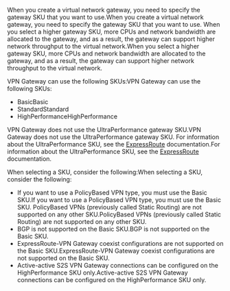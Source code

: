 <span data-ttu-id="47a0f-101">When you create a virtual network gateway, you need to specify the gateway SKU that you want to use.</span><span class="sxs-lookup"><span data-stu-id="47a0f-101">When you create a virtual network gateway, you need to specify the gateway SKU that you want to use.</span></span> <span data-ttu-id="47a0f-102">When you select a higher gateway SKU, more CPUs and network bandwidth are allocated to the gateway, and as a result, the gateway can support higher network throughput to the virtual network.</span><span class="sxs-lookup"><span data-stu-id="47a0f-102">When you select a higher gateway SKU, more CPUs and network bandwidth are allocated to the gateway, and as a result, the gateway can support higher network throughput to the virtual network.</span></span>

<span data-ttu-id="47a0f-103">VPN Gateway can use the following SKUs:</span><span class="sxs-lookup"><span data-stu-id="47a0f-103">VPN Gateway can use the following SKUs:</span></span>

* <span data-ttu-id="47a0f-104">Basic</span><span class="sxs-lookup"><span data-stu-id="47a0f-104">Basic</span></span>
* <span data-ttu-id="47a0f-105">Standard</span><span class="sxs-lookup"><span data-stu-id="47a0f-105">Standard</span></span>
* <span data-ttu-id="47a0f-106">HighPerformance</span><span class="sxs-lookup"><span data-stu-id="47a0f-106">HighPerformance</span></span>

<span data-ttu-id="47a0f-107">VPN Gateway does not use the UltraPerformance gateway SKU.</span><span class="sxs-lookup"><span data-stu-id="47a0f-107">VPN Gateway does not use the UltraPerformance gateway SKU.</span></span> <span data-ttu-id="47a0f-108">For information about the UltraPerformance SKU, see the [ExpressRoute](../articles/expressroute/expressroute-about-virtual-network-gateways.md) documentation.</span><span class="sxs-lookup"><span data-stu-id="47a0f-108">For information about the UltraPerformance SKU, see the [ExpressRoute](../articles/expressroute/expressroute-about-virtual-network-gateways.md) documentation.</span></span>

<span data-ttu-id="47a0f-109">When selecting a SKU, consider the following:</span><span class="sxs-lookup"><span data-stu-id="47a0f-109">When selecting a SKU, consider the following:</span></span>

* <span data-ttu-id="47a0f-110">If you want to use a PolicyBased VPN type, you must use the Basic SKU.</span><span class="sxs-lookup"><span data-stu-id="47a0f-110">If you want to use a PolicyBased VPN type, you must use the Basic SKU.</span></span> <span data-ttu-id="47a0f-111">PolicyBased VPNs (previously called Static Routing) are not supported on any other SKU.</span><span class="sxs-lookup"><span data-stu-id="47a0f-111">PolicyBased VPNs (previously called Static Routing) are not supported on any other SKU.</span></span>
* <span data-ttu-id="47a0f-112">BGP is not supported on the Basic SKU.</span><span class="sxs-lookup"><span data-stu-id="47a0f-112">BGP is not supported on the Basic SKU.</span></span>
* <span data-ttu-id="47a0f-113">ExpressRoute-VPN Gateway coexist configurations are not supported on the Basic SKU.</span><span class="sxs-lookup"><span data-stu-id="47a0f-113">ExpressRoute-VPN Gateway coexist configurations are not supported on the Basic SKU.</span></span>
* <span data-ttu-id="47a0f-114">Active-active S2S VPN Gateway connections can be configured on the HighPerformance SKU only.</span><span class="sxs-lookup"><span data-stu-id="47a0f-114">Active-active S2S VPN Gateway connections can be configured on the HighPerformance SKU only.</span></span>

